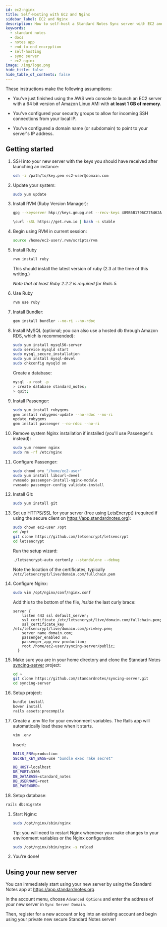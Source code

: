 ```yaml
---
id: ec2-nginx
title: Self-Hosting with EC2 and Nginx
sidebar_label: EC2 and Nginx
description: How to self-host a Standard Notes Sync server with EC2 and Nginx.
keywords:
  - standard notes
  - docs
  - notes app
  - end-to-end encryption
  - self-hosting
  - sync server
  - ec2 nginx
image: /img/logo.png
hide_title: false
hide_table_of_contents: false
---
```


These instructions make the following assumptions:

- You've just finished using the AWS web console to launch an EC2 server with a 64 bit version of Amazon Linux AMI with **at least 1 GB of memory**.

- You've configured your security groups to allow for incoming SSH connections from your local IP.

- You've configured a domain name (or subdomain) to point to your server's IP address.

## Getting started

1. SSH into your new server with the keys you should have received after launching an instance:

   ```bash
   ssh -i /path/to/key.pem ec2-user@domain.com
   ```

1. Update your system:

   ```bash
   sudo yum update
   ```

1. Install RVM (Ruby Version Manager):

   ```bash
   gpg --keyserver hkp://keys.gnupg.net --recv-keys 409B6B1796C275462A1703113804BB82D39DC0E3

   \curl -sSL https://get.rvm.io | bash -s stable
   ```

1. Begin using RVM in current session:

   ```bash
   source /home/ec2-user/.rvm/scripts/rvm
   ```

1. Install Ruby

   ```bash
   rvm install ruby
   ```

   This should install the latest version of ruby (2.3 at the time of this writing.)

   _Note that at least Ruby 2.2.2 is required for Rails 5._

1. Use Ruby

   ```bash
   rvm use ruby
   ```

1. Install Bundler:

   ```bash
   gem install bundler --no-ri --no-rdoc
   ```

1. Install MySQL (optional; you can also use a hosted db through Amazon RDS, which is recommended):

   ```bash
   sudo yum install mysql56-server
   sudo service mysqld start
   sudo mysql_secure_installation
   sudo yum install mysql-devel
   sudo chkconfig mysqld on
   ```

   Create a database:

   ```bash
   mysql -u root -p
   > create database standard_notes;
   > quit;
   ```

1. Install Passenger:

   ```bash
   sudo yum install rubygems
   gem install rubygems-update --no-rdoc --no-ri
   update_rubygems
   gem install passenger --no-rdoc --no-ri
   ```

1. Remove system Nginx installation if installed (you'll use Passenger's instead):

   ```bash
   sudo yum remove nginx
   sudo rm -rf /etc/nginx
   ```

1. Configure Passenger:

   ```bash
   sudo chmod o+x "/home/ec2-user"
   sudo yum install libcurl-devel
   rvmsudo passenger-install-nginx-module
   rvmsudo passenger-config validate-install
   ```

1. Install Git:

   ```bash
   sudo yum install git
   ```

1. Set up HTTPS/SSL for your server (free using LetsEncrypt) (required if using the secure client on https://app.standardnotes.org):

   ```bash
   sudo chown ec2-user /opt
   cd /opt
   git clone https://github.com/letsencrypt/letsencrypt
   cd letsencrypt
   ```

   Run the setup wizard:

   ```bash
   ./letsencrypt-auto certonly --standalone --debug
   ```

   Note the location of the certificates, typically `/etc/letsencrypt/live/domain.com/fullchain.pem`

1. Configure Nginx:

   ```bash
   sudo vim /opt/nginx/conf/nginx.conf
   ```

   Add this to the bottom of the file, _inside_ the last curly brace:

   ```nginx
   server {
       listen 443 ssl default_server;
       ssl_certificate /etc/letsencrypt/live/domain.com/fullchain.pem;
       ssl_certificate_key /etc/letsencrypt/live/domain.com/privkey.pem;
       server_name domain.com;
       passenger_enabled on;
       passenger_app_env production;
       root /home/ec2-user/syncing-server/public;
     }
   ```

1. Make sure you are in your home directory and clone the Standard Notes [syncing-server](https://github.com/standardnotes/syncing-server) project:

   ```bash
   cd ~
   git clone https://github.com/standardnotes/syncing-server.git
   cd syncing-server
   ```

1. Setup project:

   ```bash
   bundle install
   bower install
   rails assets:precompile
   ```

1. Create a .env file for your environment variables. The Rails app will automatically load these when it starts.

   ```bash
   vim .env
   ```

   Insert:

   ```bash
   RAILS_ENV=production
   SECRET_KEY_BASE=use "bundle exec rake secret"

   DB_HOST=localhost
   DB_PORT=3306
   DB_DATABASE=standard_notes
   DB_USERNAME=root
   DB_PASSWORD=
   ```

1. Setup database:

```bash
rails db:migrate
```

1. Start Nginx:

   ```bash
   sudo /opt/nginx/sbin/nginx
   ```

   Tip: you will need to restart Nginx whenever you make changes to your environment variables or the Nginx configuration:

   ```bash
   sudo /opt/nginx/sbin/nginx -s reload
   ```

1. You're done!

## Using your new server

You can immediately start using your new server by using the Standard Notes app at https://app.standardnotes.org.

In the account menu, choose `Advanced Options` and enter the address of your new server in `Sync Server Domain`.

Then, register for a new account or log into an existing account and begin using your private new secure Standard Notes server!
